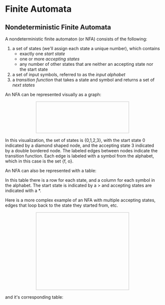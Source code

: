 <script src="/main.js"></script>
<style>
  .nfa {
    border: 2px solid #ddd;
    margin: auto;
  }
</style>

# Finite Automata

## Nondeterministic Finite Automata

A nondeterministic finite automaton (or NFA) consists of the following:

1. a set of states (we'll assign each state a unique number), which contains
   - exactly one _start state_
   - one or more _accepting states_
   - any number of other states that are neither an accepting state nor the start state
2. a set of input symbols, referred to as the _input alphabet_
3. a _transition function_ that takes a state and symbol and returns a set of _next states_

An NFA can be represented visually as a graph:

<div id="example-1" class="nfa" style="height: 100px; width: 300px;"></div>

In this visualization, the set of states is {0,1,2,3}, with the start state 0
indicated by a diamond shaped node, and the accepting state 3 indicated by a double
bordered node. The labeled edges between nodes indicate the transition function.
Each edge is labeled with a symbol from the alphabet, which in this case is the
set {f, o}.

An NFA can also be represented with a table:

<div id="example-1-table"></div>

<script type="text/javascript">
{
let nfa = new nfaExplore.NFA();
let s0 = nfa.addState();
let s1 = nfa.addState();
let s2 = nfa.addState();
let s3 = nfa.addState();
let f = nfa.addAlpha('f');
let o = nfa.addAlpha('o');
nfa.addEdge(s0, s1, f);
nfa.addEdge(s1,s2,o);
nfa.addEdge(s2,s3,o);
nfa.setAccepting(s3, true);
nfa.setStartState(s0);
nfaExplore.renderNFA('example-1', nfa);
nfaExplore.renderNFATable('example-1-table', nfa)
}
</script>

In this table there is a row for each state, and a column for each symbol in the
alphabet. The start state is indicated by a > and accepting states are indicated
with a \*.

Here is a more complex example of an NFA with multiple accepting states,
edges that loop back to the state they started from, etc.

<div id="example-2" class="nfa" style="height: 250px; width: 300px;"></div>

and it's corresponding table:

<div id="example-2-table"></div>
<script>
  let nfa = nfaExplore.parseRegex('a*b*').nfa();
  nfaExplore.renderNFA(
    'example-2',
    nfa,
    {layout:{name: 'cose', animate: false, randomize: false}}
  );
  nfaExplore.renderNFATable('example-2-table', nfa)
</script>
